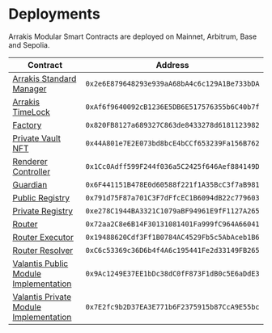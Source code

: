 # Deployments

Arrakis Modular Smart Contracts are deployed on Mainnet, Arbitrum, Base and Sepolia.

| Contract                                                                                                                             | Address                                      |
| ------------------------------------------------------------------------------------------------------------------------------------ | -------------------------------------------- |
| [Arrakis Standard Manager](../../autogenerated/ArrakisStandardManager.sol/contract.ArrakisStandardManager.md)                        | `0x2e6E879648293e939aA68bA4c6c129A1Be733bDA` |
| [Arrakis TimeLock](<(../../autogenerated/TimeLock.sol/contract.TimeLock.md)>)                                                        | `0xAf6f9640092cB1236E5DB6E517576355b6C40b7f` |
| [Factory](../../autogenerated/ArrakisMetaVaultFactory.sol/contract.ArrakisMetaVaultFactory.md)                                       | `0x820FB8127a689327C863de8433278d6181123982` |
| [Private Vault NFT](../../autogenerated/PrivateVaultNFT.sol/contract.PrivateVaultNFT.md)                                             | `0x44A801e7E2E073bd8bcE4bCCf653239Fa156B762` |
| [Renderer Controller](../../autogenerated/RenderController.sol/contract.RenderController.md)                                         | `0x1Cc0Adff599F244f036a5C2425f646Aef884149D` |
| [Guardian](../../autogenerated/Guardian.sol/contract.Guardian.md)                                                                    | `0x6F441151B478E0d60588f221f1A35BcC3f7aB981` |
| [Public Registry](../../autogenerated/ModulePublicRegistry.sol/contract.ModulePublicRegistry.md)                                     | `0x791d75F87a701C3F7dFfcEC1B6094dB22c779603` |
| [Private Registry](../../autogenerated/ModulePrivateRegistry.sol/contract.ModulePrivateRegistry.md)                                  | `0xe278C1944BA3321C1079aBF94961E9fF1127A265` |
| [Router](../../autogenerated/ArrakisPublicVaultRouter.sol/contract.ArrakisPublicVaultRouter.md)                                      | `0x72aa2C8e6B14F30131081401Fa999fC964A66041` |
| [Router Executor](../../autogenerated/RouterSwapExecutor.sol/contract.RouterSwapExecutor.md)                                         | `0x19488620Cdf3Ff1B0784AC4529Fb5c5AbAceb1B6` |
| [Router Resolver](../../autogenerated/RouterSwapResolver.sol/contract.RouterSwapResolver.md)                                         | `0xC6c53369c36D6b4f4A6c195441Fe2d33149FB265` |
| [Valantis Public Module Implementation](../../autogenerated/modules/ValantisHOTModulePublic.sol/contract.ValantisModulePublic.md)    | `0x9Ac1249E37EE1bDc38dC0fF873F1dB0c5E6aDdE3` |
| [Valantis Private Module Implementation](../../autogenerated/modules/ValantisHOTModulePrivate.sol/contract.ValantisModulePrivate.md) | `0x7E2fc9b2D37EA3E771b6F2375915b87CcA9E55bc` |
